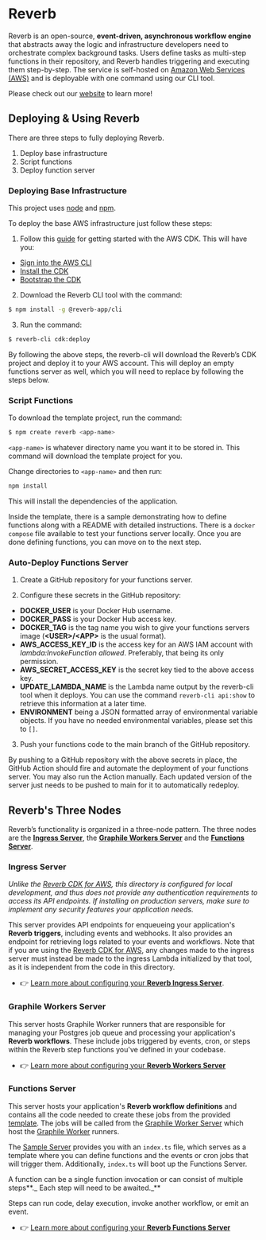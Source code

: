 # Reverb

Reverb is an open-source, **event-driven, asynchronous workflow engine** that abstracts away the logic and infrastructure developers need to orchestrate complex background tasks. Users define tasks as multi-step functions in their repository, and Reverb handles triggering and executing them step-by-step. The service is self-hosted on [Amazon Web Services (AWS)](https://aws.amazon.com/) and is deployable with one command using our CLI tool.

Please check out our [website](https://reverb-app.github.io) to learn more!

## Deploying & Using Reverb

There are three steps to fully deploying Reverb.

1. Deploy base infrastructure
2. Script functions
3. Deploy function server

### Deploying Base Infrastructure

This project uses [node](http://nodejs.org/) and [npm](https://www.npmjs.com/).

To deploy the base AWS infrastructure just follow these steps:

1. Follow this [guide](https://docs.aws.amazon.com/cdk/v2/guide/getting_started.html) for getting started with the AWS CDK. This will have you:

- [Sign into the AWS CLI](https://docs.aws.amazon.com/cdk/v2/guide/getting_started.html#getting_started_auth)
- [Install the CDK](https://docs.aws.amazon.com/cdk/v2/guide/getting_started.html#getting_started_install)
- [Bootstrap the CDK](https://docs.aws.amazon.com/cdk/v2/guide/getting_started.html#getting_started_bootstrap)

2. Download the Reverb CLI tool with the command:

```sh
$ npm install -g @reverb-app/cli
```

3. Run the command:

```sh
$ reverb-cli cdk:deploy
```

By following the above steps, the reverb-cli will download the Reverb’s CDK project and deploy it to your AWS account. This will deploy an empty functions server as well, which you will need to replace by following the steps below.

### Script Functions

To download the template project, run the command:

```sh
$ npm create reverb <app-name>
```

`<app-name>` is whatever directory name you want it to be stored in. This command will download the template project for you.

Change directories to `<app-name>` and then run:

```sh
npm install
```

This will install the dependencies of the application.

Inside the template, there is a sample demonstrating how to define functions along with a README with detailed instructions. There is a `docker compose` file available to test your functions server locally. Once you are done defining functions, you can move on to the next step.

### Auto-Deploy Functions Server

1. Create a GitHub repository for your functions server.

2. Configure these secrets in the GitHub repository:

- **DOCKER_USER** is your Docker Hub username.
- **DOCKER_PASS** is your Docker Hub access key.
- **DOCKER_TAG** is the tag name you wish to give your functions servers image (**\<USER\>\/\<APP\>** is the usual format).
- **AWS_ACCESS_KEY_ID** is the access key for an AWS IAM account with _lambda:InvokeFunction allowed_. Preferably, that being its only permission.
- **AWS_SECRET_ACCESS_KEY** is the secret key tied to the above access key.
- **UPDATE_LAMBDA_NAME** is the Lambda name output by the reverb-cli tool when it deploys. You can use the command `reverb-cli api:show` to retrieve this information at a later time.
- **ENVIRONMENT** being a JSON formatted array of environmental variable objects. If you have no needed environmental variables, please set this to `[]`.

3. Push your functions code to the main branch of the GitHub repository.

By pushing to a GitHub repository with the above secrets in place, the GitHub Action should fire and automate the deployment of your functions server. You may also run the Action manually. Each updated version of the server just needs to be pushed to main for it to automatically redeploy.

## Reverb's Three Nodes

Reverb’s functionality is organized in a three-node pattern. The three nodes are the [**Ingress Server**](https://github.com/reverb-app/reverb/blob/main/ingress/README.md), the [**Graphile Workers Server**](https://github.com/reverb-app/reverb/blob/main/workers/README.md) and the [**Functions Server**](https://github.com/reverb-app/reverb/blob/main/functions/README.md).

### Ingress Server

_Unlike the [Reverb CDK for AWS](https://github.com/reverb-app/reverb-infrastructure), this directory is configured for local development, and thus does not provide any authentication requirements to access its API endpoints. If installing on production servers, make sure to implement any security features your application needs._

This server provides API endpoints for enqueueing your application's **Reverb triggers**, including events and webhooks. It also provides an endpoint for retrieving logs related to your events and workflows. Note that if you are using the [Reverb CDK for AWS](https://github.com/reverb-app/reverb-infrastructure), any changes made to the ingress server must instead be made to the ingress Lambda initialized by that tool, as it is independent from the code in this directory.

- 👉 [Learn more about configuring your **Reverb Ingress Server**](https://github.com/reverb-app/reverb/blob/main/ingress/README.md).

### Graphile Workers Server

This server hosts Graphile Worker runners that are responsible for managing your Postgres job queue and processing your application's **Reverb workflows**. These include jobs triggered by events, cron, or steps within the Reverb step functions you've defined in your codebase.

- 👉 [Learn more about configuring your **Reverb Workers Server**](https://github.com/reverb-app/reverb/blob/main/workers/README.md)

### Functions Server

This server hosts your application's **Reverb workflow definitions** and contains all the code needed to create these jobs from the provided [template](https://github.com/reverb-app/reverb/blob/main/sample/src/index.ts). The jobs will be called from the [Graphile Worker Server](https://github.com/reverb-app/reverb/tree/main/workers) which host the [Graphile Worker](https://worker.graphile.org/) runners.

The [Sample Server](https://github.com/reverb-app/reverb/blob/main/sample) provides you with an `index.ts` file, which serves as a template where you can define functions and the events or cron jobs that will trigger them. Additionally, `index.ts` will boot up the Functions Server.

A function can be a single function invocation or can consist of multiple steps**._ Each step will need to be awaited._**

Steps can run code, delay execution, invoke another workflow, or emit an event.

- 👉 [Learn more about configuring your **Reverb Functions Server**](https://github.com/reverb-app/reverb/blob/main/functions/README.md)
